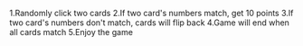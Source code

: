 1.Randomly click two cards
2.If two card's numbers match, get 10 points
3.If two card's numbers don't match, cards will flip back
4.Game will end when all cards match
5.Enjoy the game  
